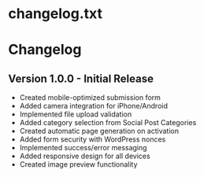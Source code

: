 # changelog.txt

# Changelog

## Version 1.0.0 - Initial Release

- Created mobile-optimized submission form
- Added camera integration for iPhone/Android
- Implemented file upload validation
- Added category selection from Social Post Categories
- Created automatic page generation on activation
- Added form security with WordPress nonces
- Implemented success/error messaging
- Added responsive design for all devices
- Created image preview functionality
